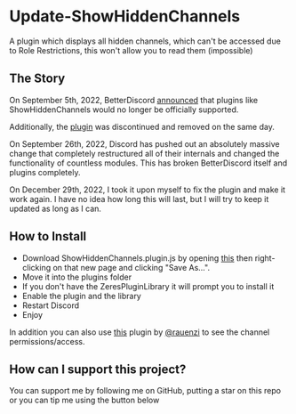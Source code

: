# Update-ShowHiddenChannels
A plugin which displays all hidden channels, which can't be accessed due to Role Restrictions, this won't allow you to read them (impossible)

## The Story
On September 5th, 2022, BetterDiscord [announced](https://discord.com/channels/86004744966914048/178208945410801665/1016268576283426866) that plugins like ShowHiddenChannels would no longer be officially supported.

Additionally, the [plugin](https://github.com/mwittrien/BetterDiscordAddons/tree/master/Plugins/ShowHiddenChannels) was discontinued and removed on the same day.

On September 26th, 2022, Discord has pushed out an absolutely massive change that completely restructured all of their internals and changed the functionality of countless modules. This has broken BetterDiscord itself and plugins completely.

On December 29th, 2022, I took it upon myself to fix the plugin and make it work again. I have no idea how long this will last, but I will try to keep it updated as long as I can.

## How to Install
- Download ShowHiddenChannels.plugin.js by opening [this](https://raw.githubusercontent.com/Tr3pst4r/Update-ShowHiddenChannels/main/ShowHiddenChannels.plugin.js) then right-clicking on that new page and clicking "Save As...".
- Move it into the plugins folder
- If you don't have the ZeresPluginLibrary it will prompt you to install it
- Enable the plugin and the library
- Restart Discord
- Enjoy

In addition you can also use [this](https://github.com/rauenzi/BetterDiscordAddons/tree/master/Plugins/PermissionsViewer) plugin by [@rauenzi](https://github.com/rauenzi/) to see the channel permissions/access.

## How can I support this project?
You can support me by following me on GitHub, putting a star on this repo or you can tip me using the button below
